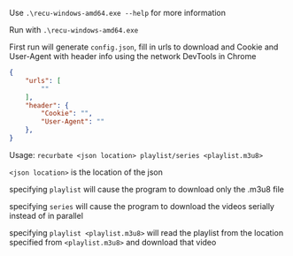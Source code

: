 Use `.\recu-windows-amd64.exe --help` for more information

Run with `.\recu-windows-amd64.exe`

First run will generate `config.json`, fill in urls to download and Cookie and User-Agent with header info using the network DevTools in Chrome
```Json
{
	"urls": [
		""
	],
	"header": {
		"Cookie": "",
		"User-Agent": ""
	},
}
```

Usage: `recurbate <json location> playlist/series <playlist.m3u8>`

`<json location>` is the location of the json

specifying `playlist` will cause the program to download only the .m3u8 file

specifying `series` will cause the program to download the videos serially instead of in parallel

specifying `playlist <playlist.m3u8>` will read the playlist from the location specified from `<playlist.m3u8>` and download that video
